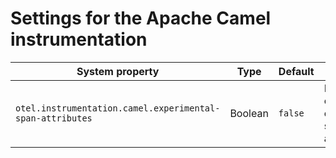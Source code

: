 # Settings for the Apache Camel instrumentation

| System property | Type | Default | Description |
|---|---|---|---|
| `otel.instrumentation.camel.experimental-span-attributes` | Boolean | `false` | Enable the capture of experimental span attributes.  |
